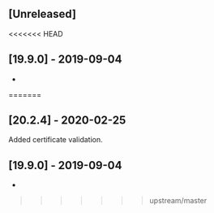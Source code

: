 ## [Unreleased]


<<<<<<< HEAD
## [19.9.0] - 2019-09-04
-
=======
## [20.2.4] - 2020-02-25
Added certificate validation.

## [19.9.0] - 2019-09-04
-
>>>>>>> upstream/master
